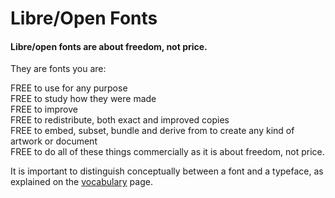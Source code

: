 <h1>Libre/Open Fonts</h1>

<h4>Libre/open fonts are about freedom, not price.</h4> 
<p>They are fonts you are:
<p>
FREE to use for any purpose<br>
FREE to study how they were made<br>
FREE to improve<br>
FREE to redistribute, both exact and improved copies <br>
FREE to embed, subset, bundle and derive from to create any kind of artwork or document<br>
FREE to do all of these things commercially as it is about freedom, not price.

<p>It is important to distinguish conceptually between a font and a typeface, as explained on the <a title="Vocabulary" href="/guidebook/vocabulary">vocabulary</a> page.
</p>